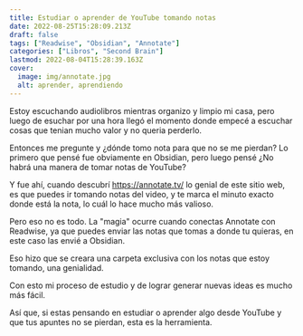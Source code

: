 ```yaml
---
title: Estudiar o aprender de YouTube tomando notas
date: 2022-08-25T15:28:09.213Z
draft: false
tags: ["Readwise", "Obsidian", "Annotate"]
categories: ["Libros", "Second Brain"]
lastmod: 2022-08-04T15:28:39.163Z
cover:
  image: img/annotate.jpg
  alt: aprender, aprendiendo
---
```



Estoy escuchando audiolibros mientras organizo y limpio mi casa, pero luego de esuchar por una hora llegó el momento donde empecé a escuchar cosas que tenian mucho valor y no queria perderlo.

Entonces me pregunte y ¿dónde tomo nota para que no se me pierdan? Lo primero que pensé fue obviamente en Obsidian, pero luego pensé ¿No habrá una manera de tomar notas de YouTube?

Y fue ahí, cuando descubrí https://annotate.tv/ lo genial de este sitio web, es que puedes ir tomando notas del video, y te marca el minuto exacto donde está la nota, lo cuál lo hace mucho más valioso.

Pero eso no es todo. La "magia" ocurre cuando conectas Annotate con Readwise, ya que puedes enviar las notas que tomas a donde tu quieras, en este caso las envié a Obsidian.

Eso hizo que se creara una carpeta exclusiva con los notas que estoy tomando, una genialidad.

Con esto mi proceso de estudio y de lograr generar nuevas ideas es mucho más fácil.

Así que, si estas pensando en estudiar o aprender algo desde YouTube y que tus apuntes no se pierdan, esta es la herramienta.
